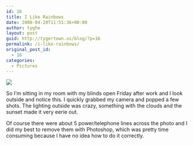 ```yaml
---
id: 16
title: I Like Rainbows
date: 2008-04-20T11:51:36+00:00
author: tyghe
layout: post
guid: http://tygertown.us/blog/?p=16
permalink: /i-like-rainbows/
original_post_id:
  - 16
categories:
  - Pictures
---
```

[![](http://lh4.ggpht.com/vallardt/SAuBulSSh8I/AAAAAAAAAQk/W37NtAj8XdA/s144/RainbowHouse.jpg)](http://picasaweb.google.com/vallardt/Random/photo#5191385632757417922)

So I&#8217;m sitting in my room with my blinds open Friday after work and I look outside and notice this. I quickly grabbed my camera and popped a few shots. The lighting outside was crazy, something with the clouds and the sunset made it very eerie out.

Of course there were about 5 power/telephone lines across the photo and I did my best to remove them with Photoshop, which was pretty time consuming because I have no idea how to do it correctly.
